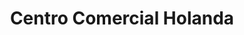---
title: "Centro Comercial Holanda"
url: /santa-tecla/centro-comercial-holanda/
shop: centro comercial
---